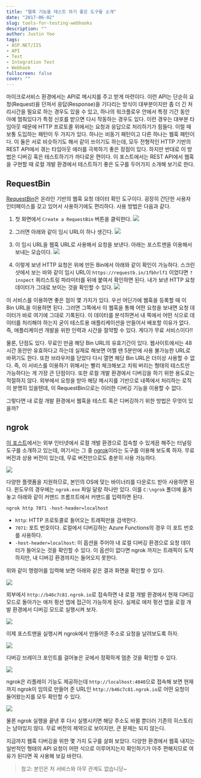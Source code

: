 ```yaml
---
title: "웹훅 기능을 테스트 하기 좋은 도구들 소개"
date: "2017-06-02"
slug: tools-for-testing-webhooks
description: ""
author: Justin Yoo
tags:
- ASP.NET/IIS
- API
- Test
- Integration Test
- Webhook
fullscreen: false
cover: ""
---
```


마이크로서비스 환경에서는 API로 메시지를 주고 받게 마련이다. 이런 API는 단순히 요청(Request)을 던져서 응답(Response)을 기다리는 방식이 대부분이지만 좀 더 긴 처리시간을 필요로 하는 경우도 있을 수 있고, 하나의 워크플로우 안에서 특정 기간 동안 아예 멈춰있다가 특정 신호를 받으면 다시 작동하는 경우도 있다. 이런 경우는 대부분 타임아웃 때문에 HTTP 프로토콜 위에서는 요청과 응답으로 처리하기가 힘들다. 이럴 때 보통 도입하는 패턴이 두 가지가 있다. 하나는 비동기 패턴이고 다른 하나는 웹훅 패턴이다. 이 둘은 서로 비슷하기도 해서 같이 쓰이기도 하는데, 모두 전형적인 HTTP 기반의 REST API에서 겪는 타임아웃 에러를 극복하기 좋은 장점이 있다. 하지만 반대로 이 방법은 디버깅 혹은 테스트하기가 까다로운 편이다. 이 포스트에서는 REST API에서 웹훅을 구현할 때 로컬 개발 환경에서 테스트하기 좋은 도구를 두어가지 소개해 보기로 한다.

## RequestBin

[RequestBin](https://requestb.in/)은 온라인 기반의 웹훅 요청 데이터 확인 도구이다. 굉장히 간단한 사용자 인터페이스를 갖고 있어서 사용하기에도 편리하다. 사용 방법은 다음과 같다.

1. 첫 화면에서 `Create a RequestBin` 버튼을 클릭한다. ![](https://sa0blogs.blob.core.windows.net/aliencube/2017/06/tools-for-testing-webhooks-01.png)
    
2. 그러면 아래와 같이 임시 URL이 하나 생긴다. ![](https://sa0blogs.blob.core.windows.net/aliencube/2017/06/tools-for-testing-webhooks-02.png)
    
3. 이 임시 URL을 웹훅 URL로 사용해서 요청을 보낸다. 아래는 포스트맨을 이용해서 보내는 모습이다. ![](https://sa0blogs.blob.core.windows.net/aliencube/2017/06/tools-for-testing-webhooks-03.png)
    
4. 이렇게 보낸 HTTP 요청은 위에 만든 Bin에서 아래와 같이 확인이 가능하다. 스크린샷에서 보는 바와 같이 임시 URL이 `https://requestb.in/1fbhrlf1` 이었다면 `?inspect` 쿼리스트링 파라미터를 뒤에 붙여서 확인하면 된다. 내가 보낸 HTTP 요청 데이터가 그대로 보이는 것을 확인할 수 있다. ![](https://sa0blogs.blob.core.windows.net/aliencube/2017/06/tools-for-testing-webhooks-04.png)
    

이 서비스를 이용하면 좋은 점이 몇 가지가 있다. 우선 어딘가에 웹훅을 등록할 때 이 Bin URL을 이용하면 된다. 그러면 그쪽에서 이 웹훅을 통해 어떤 요청을 보내면 요청 데이터가 바로 여기에 그대로 기록된다. 이 데이터를 분석하면서 내 쪽에서 어떤 식으로 데이터를 처리해야 하는지 굳이 테스트용 애플리케이션을 만들어서 배포할 이유가 없다. 즉, 애플리케이션 개발을 위한 인력과 시간을 절약할 수 있다. 게다가 무료 서비스이다!!

물론, 단점도 있다. 무료인 만큼 해당 Bin URL의 유효기간이 있다. 웹사이트에서는 48시간 동안만 유효하다고 하는데 실제로 해보면 어쩔 땐 5분만에 사용 불가능한 URL로 바뀌기도 한다. 또한 브라우저를 닫았다 다시 열면 해당 Bin URL은 더이상 사용할 수 없다. 즉, 이 서비스를 이용하기 위해서는 빨리 체크해보고 치워 버리는 형태의 테스트만 가능하다는 게 가장 큰 단점이다. 또한 로컬 개발 환경에서 디버깅을 하기 위한 용도로는 적절하지 않다. 외부에서 요청을 받아 해당 메시지를 기반으로 내쪽에서 처리하는 로직이 분명히 있을텐데, 이 RequestBin으로는 이러한 디버깅 기능을 이용할 수 없다.

그렇다면 내 로컬 개발 환경에서 웹훅을 테스트 혹은 디버깅하기 위한 방법은 무엇이 있을까?

## ngrok

[이 포스트](https://www.sitepoint.com/accessing-localhost-from-anywhere/)에서는 외부 인터넷에서 로컬 개발 환경으로 접속할 수 있게끔 해주는 터널링 도구를 소개하고 있는데, 여기서는 그 중 [ngrok](https://ngrok.com/)이라는 도구를 이용해 보도록 하자. 무료 버전과 상용 버전이 있는데, 무료 버전만으로도 충분히 사용 가능하다.

![](https://sa0blogs.blob.core.windows.net/aliencube/2017/06/tools-for-testing-webhooks-05.png)

다양한 플랫폼을 지원하므로, 본인의 OS에 맞는 바이너리를 다운로드 받아 사용하면 된다. 윈도우의 경우에는 `ngrok.exe` 파일 달랑 하나만 있다. 이를 `C:\ngrok` 폴더에 옮겨놓고 아래와 같이 커맨드 프롬프트에서 커맨드를 입력하면 된다.

```
ngrok http 7071 -host-header=localhost

```

- `http`: HTTP 프로토콜로 들어오는 트래픽만을 검색한다.
- `7071`: 포트 번호이다. 로컬에서 디버깅하는 Azure Functions의 경우 이 포트 번호를 사용하다.
- `-host-header=localhost`: 이 옵션을 주어야 내 로컬 디버깅 환경으로 요청 데이터가 들어오는 것을 확인할 수 있다. 이 옵션이 없다면 ngrok 까지는 트래픽이 도착하지만, 내 디버깅 환경까지는 들어오지 못한다.

위와 같이 명령어를 입력해 보면 아래와 같은 결과 화면을 확인할 수 있다.

![](https://sa0blogs.blob.core.windows.net/aliencube/2017/06/tools-for-testing-webhooks-06.png)

외부에서 `http://b46c7c81.ngrok.io`로 접속하면 내 로컬 개발 환경에서 현재 디버깅 모드로 돌아가는 애저 펑션 앱에 접근이 가능하게 된다. 실제로 애저 펑션 앱을 로컬 개발 환경에서 디버깅 모드로 실행시켜 보자.

![](https://sa0blogs.blob.core.windows.net/aliencube/2017/06/tools-for-testing-webhooks-07.png)

이제 포스트맨을 실행시켜 ngrok에서 만들어준 주소로 요청을 날려보도록 하자.

![](https://sa0blogs.blob.core.windows.net/aliencube/2017/06/tools-for-testing-webhooks-08.png)

디버깅 브레이크 포인트를 걸어놓은 곳에서 정확하게 멈춘 것을 확인할 수 있다.

![](https://sa0blogs.blob.core.windows.net/aliencube/2017/06/tools-for-testing-webhooks-09.png)

ngrok은 리플레이 기능도 제공하는데 `http://localhost:4040`으로 접속해 보면 현재까지 ngrok이 임의로 만들어 준 URL인 `http://b46c7c81.ngrok.io`로 어떤 요청이 들어왔는지를 모두 확인할 수 있다.

![](https://sa0blogs.blob.core.windows.net/aliencube/2017/06/tools-for-testing-webhooks-10.png)

물론 ngrok 실행을 끝낸 후 다시 실행시키면 해당 주소도 바뀔 뿐더러 기존의 히스토리는 남아있지 않다. 무료 버전의 제약으로 보이지만, 큰 문제는 되지 않는다.

지금까지 웹훅 디버깅을 위한 몇 가지 도구를 살펴 보았다. 다양한 환경에서 웹훅 내지는 일반적인 형태의 API 요청이 어떤 식으로 이루어지는지 확인하기가 아주 편해지므로 여유가 된다면 꼭 사용해 보길 바란다.

> 참고: 본인은 저 서비스와 아무 관계도 없습니당~
